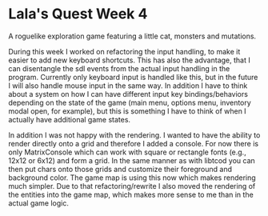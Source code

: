 # Lala's Quest Week 4

A roguelike exploration game featuring a little cat, monsters and mutations.

During this week I worked on refactoring the input handling, to make it easier to add new keyboard shortcuts. This has also the advantage, that I can disentangle the sdl events from the actual input handling in the program. Currently only keyboard input is handled like this, but in the future I will also handle mouse input in the same way. In addition I have to think about a system on how I can have different input key bindings/behaviors depending on the state of the game (main menu, options menu, inventory modal open, for example), but this is something I have to think of when I actually have additional game states.

In addition I was not happy with the rendering. I wanted to have the ability to render directly onto a grid and therefore I added a console. For now there is only MatrixConsole which can work with square or rectangle fonts (e.g., 12x12 or 6x12) and form a grid. In the same manner as with libtcod you can then put chars onto those grids and customize their foreground and background color. The game map is using this now which makes rendering much simpler. Due to that refactoring/rewrite I also moved the rendering of the entities into the game map, which makes more sense to me than in the actual game logic.
